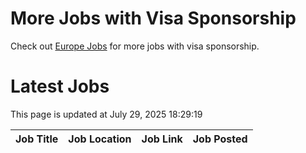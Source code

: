 # More Jobs with Visa Sponsorship

Check out [Europe Jobs](https://github.com/sureshparimi/europejobs#latest-jobs) for more jobs with visa sponsorship.

# Latest Jobs

This page is updated at July 29, 2025 18:29:19

| Job Title | Job Location | Job Link | Job Posted |
| --- | --- | --- | --- |
